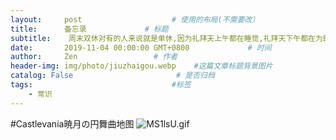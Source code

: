 ```yaml
---
layout:     post                    # 使用的布局(不需要改）
title:      备忘录             # 标题
subtitle:    周末双休对有的人来说就是单休,因为礼拜天上午都在睡觉,礼拜天下午都在为即将到来的礼拜一发愁 #副标题
date:       2019-11-04 00:00:00 GMT+0800             # 时间
author:     Zen                 # 作者
header-img: img/photo/jiuzhaigou.webp    #这篇文章标题背景图片
catalog: False                       # 是否归档
tags:                               #标签
    - 常识
---
```


#Castlevania暁月の円舞曲地图
![MS1lsU.gif](https://s2.ax1x.com/2019/11/05/MS1lsU.gif)
